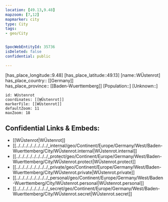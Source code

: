 ```yaml
---
location: [49.13,9.48] 
mapzoom: [7,12] 
mapmarker: city 
type: City
tags:
- geo/City


SpocWebEntityId: 35736
isDeleted: false
confidential: public

---
```

[has_place_longitude::9.48] 
[has_place_latitude::49.13] 
[name::WÜstenrot] 
has_place_country:: [[Germany]]  
has_place_province:: [[Baden-Wuerttemberg]] 
[Population::] 
[Unknown::] 


```leaflet
id: WÜstenrot
coordinates: [[WÜstenrot]] 
markerFile: [[WÜstenrot]] 
defaultZoom: 11 
maxZoom: 18
```


## Confidential Links & Embeds: 
- [[WÜstenrot|WÜstenrot]]  
- [[../../../../../../../../_internal/geo/Continent/Europe/Germany/West/Baden-Wuerttemberg/City/WÜstenrot.internal|WÜstenrot.internal]] 
- [[../../../../../../../../_protect/geo/Continent/Europe/Germany/West/Baden-Wuerttemberg/City/WÜstenrot.protect|WÜstenrot.protect]] 
- [[../../../../../../../../_private/geo/Continent/Europe/Germany/West/Baden-Wuerttemberg/City/WÜstenrot.private|WÜstenrot.private]] 
- [[../../../../../../../../_personal/geo/Continent/Europe/Germany/West/Baden-Wuerttemberg/City/WÜstenrot.personal|WÜstenrot.personal]] 
- [[../../../../../../../../_secret/geo/Continent/Europe/Germany/West/Baden-Wuerttemberg/City/WÜstenrot.secret|WÜstenrot.secret]] 
